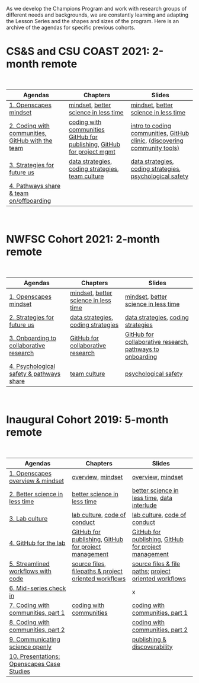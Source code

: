 As we develop the Champions Program and work with research groups of different needs and backgrounds, we are constantly learning and adapting the Lesson Series and the shapes and sizes of the program. Here is an archive of the agendas for specific previous cohorts.

# CS&S and CSU COAST 2021: 2-month remote

<br>

Agendas          | Chapters |      Slides
------------------|----------------------|---------------------------
[1. Openscapes mindset](https://docs.google.com/document/d/1h-EADIRykge8fGn0ZSNnls1bm8y9AOe1d3QLheqJB2s/edit?usp=sharing) | [mindset](#mindset), [better science in less time](#bsilt) |  [mindset](https://docs.google.com/presentation/d/1giEW0EIYVnxneGpOBSJnEqg-1CVBUGrbH8Z5gawdeBc/edit?usp=sharing), [better science in less time](https://docs.google.com/presentation/d/1GmuTa1sUO_boH-2TonC875pD5xvXaIMHRKIoO3vUrdY/edit#slide=id.p)
[2. Coding with communities, GitHub with the team](https://docs.google.com/document/d/15Z-INAStgfo4q2kLSYGPzP5Y3nkI4HlAihHsNMlEAzg/edit?usp=sharing) | [coding with communities](#communities) [GitHub for publishing](#github-pub),  [GitHub for project mgmt](#github-issues) |  [intro to coding communities](https://docs.google.com/presentation/d/17HSNmBYvPw-7Prioys7WIhL9QGVb3s3bJCLaAJVaChc/edit?usp=sharing), [GitHub clinic](https://docs.google.com/presentation/d/1PzGAbEpNhT6CDPe1DCHf5-eVAjy-2R2D3VMHz7dY774/edit?usp=sharing), [(discovering community tools)](https://docs.google.com/presentation/d/1czvMz7a84jkaYDwHlG1cuKyf9B0mciQJVOFcc7hZtpU/edit?usp=sharing)
[3. Strategies for future us](https://docs.google.com/document/d/1ypw-ZKbXp8pET6XuYL2kbZIgf-bWAfqD390wHmsOXsc/edit?usp=sharing) | [data strategies](#data-strategies), [coding strategies](#coding-strategies), [team culture](#team-culture) | [data strategies](https://docs.google.com/presentation/d/1rv-JfJeuYhogxV6Dpn_hNDm09nfKnOMtmZpgcciI_98/edit?usp=sharing), [coding strategies](https://docs.google.com/presentation/d/1nTLJ782dpZqp3MEhQU9zNaFInrTaFUVQbj9OqsmxUYo/edit?usp=sharing), [psychological safety](https://docs.google.com/presentation/d/1TwCyf9xicLWBfPhW9HnYQH3-mHycEyVKTm38zSg4D3Q/edit?usp=sharing)
[4. Pathways share & team on/offboarding ](https://docs.google.com/document/d/1J63PSjv_NrWYvNaKlbJGxfr1Fpi2yGAfg_HfznqHMrE/edit?usp=sharing) |  | 

<br>

# NWFSC Cohort 2021: 2-month remote

<br>

Agendas          | Chapters |      Slides
------------------|----------------------|---------------------------
[1. Openscapes mindset](https://docs.google.com/document/d/1h-EADIRykge8fGn0ZSNnls1bm8y9AOe1d3QLheqJB2s/edit?usp=sharing) | [mindset](#mindset), [better science in less time](#bsilt) |  [mindset](https://docs.google.com/presentation/d/1giEW0EIYVnxneGpOBSJnEqg-1CVBUGrbH8Z5gawdeBc/edit?usp=sharing), [better science in less time](https://docs.google.com/presentation/d/1GmuTa1sUO_boH-2TonC875pD5xvXaIMHRKIoO3vUrdY/edit#slide=id.p)
[2. Strategies for future us](https://docs.google.com/document/d/1ypw-ZKbXp8pET6XuYL2kbZIgf-bWAfqD390wHmsOXsc/edit?usp=sharing) | [data strategies](#data-strategies), [coding strategies](#coding-strategies) | [data strategies](https://docs.google.com/presentation/d/1rv-JfJeuYhogxV6Dpn_hNDm09nfKnOMtmZpgcciI_98/edit?usp=sharing), [coding strategies](https://docs.google.com/presentation/d/1nTLJ782dpZqp3MEhQU9zNaFInrTaFUVQbj9OqsmxUYo/edit?usp=sharing) 
[3. Onboarding to collaborative research](https://docs.google.com/document/d/15Z-INAStgfo4q2kLSYGPzP5Y3nkI4HlAihHsNMlEAzg/edit?usp=sharing) | [GitHub for collaborative research](#github-issues) | [GitHub for collaborative research](https://docs.google.com/presentation/d/1PzGAbEpNhT6CDPe1DCHf5-eVAjy-2R2D3VMHz7dY774/edit?usp=sharing), [pathways to onboarding](https://docs.google.com/presentation/d/1QlzV7wjP20GoLwpwUmEfBb_y4AuZnJgU_foI564FhXo/edit?usp=sharing)
[4. Psychological safety & pathways share](https://docs.google.com/document/d/1J63PSjv_NrWYvNaKlbJGxfr1Fpi2yGAfg_HfznqHMrE/edit?usp=sharing) | [team culture](/team-culture) | [psychological safety](https://docs.google.com/presentation/d/1TwCyf9xicLWBfPhW9HnYQH3-mHycEyVKTm38zSg4D3Q/edit?usp=sharing)


<br>

# Inaugural Cohort 2019: 5-month remote

<br>

Agendas          | Chapters |      Slides
------------------|----------------------|---------------------------
[1. Openscapes overview & mindset](https://drive.google.com/open?id=1Ia5-w8KiZgyZqX1ErGnrFihDAUAiAzkZwDfSgZw9BMU) | [overview](#overview), [mindset](#mindset) |  [overview](https://docs.google.com/presentation/d/1ePdaUE77BxVpnUUAOolG5WdeINhSZXnfIegmnYw8QVU/edit?usp=sharing), [mindset](https://docs.google.com/presentation/d/1SWjccZAzLC3IPpcmgeQiSdCdbwq_UF5DVEJQEN8ngdA/edit?usp=sharing) 
[2. Better science in less time](https://docs.google.com/document/d/1F4fatp_PLMEm6XbinxZDQjOQ8w1HYSAegmftM4Cm4E8/edit?usp=sharing) | [better science in less time](#bsilt) | [better science in less time](https://docs.google.com/presentation/d/1RGdNNZwqR74wf1d2XPUwqiaxGVtUnn58awJcEqQ_YHs/edit?usp=sharing), [data interlude](https://docs.google.com/presentation/d/1YnHR1OqtpH4LkVaNBF8LhLGPUUx7mDysw4YAR7mKKfE/edit?usp=sharing) 
[3. Lab culture](https://docs.google.com/document/d/1zY-hzebfb7KdwxQ8e4DO_SaaufocmjKEe7HjFw8ThZY/edit?usp=sharing) | [lab culture](#lab-culture), [code of conduct](code-of-conduct) | [lab culture](https://docs.google.com/presentation/d/1QlzV7wjP20GoLwpwUmEfBb_y4AuZnJgU_foI564FhXo/edit?usp=sharing), [code of conduct](https://docs.google.com/presentation/d/1eydm6NcrR_T2NwoMWYBWM682OW-qr755iYemVWL8cJg/edit?usp=sharing)
[4. GitHub for the lab](https://docs.google.com/document/d/1Y8_5EFbsaaH26LvqXc5NZZ66Np4JQWuSemQbCrNIjSY/edit?usp=sharing) |  [GitHub for publishing](#github-pub),  [GitHub for project management](#github-issues) | [GitHub for publishing](https://docs.google.com/presentation/d/1lTUAL1vO95dyjcONIWDineAWyEP92pNjFvXAM6u9y5Y/edit?usp=sharing), [GitHub for project management](https://docs.google.com/presentation/d/1JGFnZqz01Ex8h2qO3OBUHc1OiTFkAqV2ED2XFiMdN4I/edit?usp=sharing)
[5. Streamlined workflows with code](https://docs.google.com/document/d/1QHCmZm4KPuv--35PiohkpGlpwuyhPHCmZ6NczrBHeMY/edit?usp=sharing) | [source files, filepaths & project oriented workflows](#streamlined-code) | [source files & file paths](https://docs.google.com/presentation/d/1HbxQ9Lg-ySEhmvH01PnMX0BDuquQezru73GI3PV-Ibo/edit?usp=sharing); [project oriented workflows](https://docs.google.com/presentation/d/1hiSjMjTFhdDO5lLCM4uiU3D8nLFPt8eOEdDPVoaG5UQ/edit?usp=sharing)
[6. Mid-series check in]() | | x  
[7. Coding with communities, part 1](https://docs.google.com/document/d/1YHTvob1D-ow9H82x3s1rENX60b5Y-gCo5xWEtGc6fZA/edit?usp=sharing) | [coding with communities](#communities) |  [coding with communities, part 1](https://docs.google.com/presentation/d/1czvMz7a84jkaYDwHlG1cuKyf9B0mciQJVOFcc7hZtpU/edit?usp=sharing)
[8. Coding with communities, part 2](https://docs.google.com/document/d/1C2KlfXLglvWpmlHbR5cxYmm3pZITdTufgAsQdh01rV4/edit?usp=sharing) | | [coding with communities, part 2](https://docs.google.com/presentation/d/1ZYQERUuNJ69QRSUs_JKLdask_VnQRmvMTulv6m2VmUU/edit?usp=sharing)  
[9. Communicating science openly](https://docs.google.com/document/d/14lZLb-5IzmoEq2L_DVki99zzMxsesmQbtaA0Uu31f_I/edit?usp=sharing) | | [publishing & discoverability](https://docs.google.com/presentation/d/1efJj7Dxg_g4ZRZT2b1agDQrT3DN5lVcNvv25IWcyGlw/edit#slide=id.g574ba85675_0_10)  
[10. Presentations: Openscapes Case Studies](https://docs.google.com/document/d/1MhWL9AnrZr0hfm56pumzExJtkyMoEiylo0GoOyJZm0A/edit?usp=sharing) | |  

<br>
